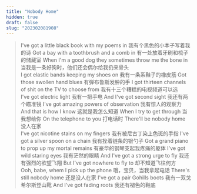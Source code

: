 ```yaml
---
title: "Nobody Home"
hidden: true
draft: false
slug: "202302081908"
---
```


>I've got a little black book with my poems in
我有个黑色的小本子写着我的诗
Got a bay with a toothbrush and a comb in
有一处放着牙刷和梳子的储藏室
When I'm a good dog they sometimes throw me the bone in
当我是一条好狗时，他们还会偶尔给我扔来骨头
<br>I got elastic bands keeping my shoes on
我有一条系鞋子的橡皮筋
Got those swollen hand blues
有弹布鲁斯发肿的手
I got thirteen channels of shit on the TV to choose from
我有十三个糟糕的电视频道可以选
<br>I've got electric light
我有一把手电
And I've got second sight
我还有两个瞄准镜
I've got amazing powers of observation
我有惊人的观察力
And that is how I know
这就是我怎么知道
When I try to get through
当我想给你
On the telephone to you
打电话时
There'll be nobody home
没人在家
<br>I've got nicotine stains on my fingers
我有被尼古丁染上色斑的手指
I've got a silver spoon on a chain
我有拴着链条的银勺子
Got a grand piano to prop up my mortal remains
有豪华的钢琴支起我疼痛的躯体
I've got wild staring eyes
我有茫然的眼睛
And I've got a strong urge to fly
我还有强烈的欲望飞翔
But I've got nowhere to fly to
却不知道飞往何方
<br>Ooh, babe, whem I pick up the phone
哦，宝贝，当我拿起电话
There's still nobody home
还是没人在家
I've got a pair Gohills boots
我有一双戈希尔斯登山靴
And I've got fading roots
我还有褪色的鞋底